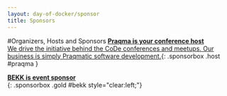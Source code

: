 ```yaml
---
layout: day-of-docker/sponsor
title: Sponsors
---
```

#Organizers, Hosts and Sponsors
[__Praqma is your conference host__<br/>We drive the initiative behind the CoDe conferences and meetups. Our business is simply Praqmatic software development.](/day-of-docker-osl15/sponsors/praqma.html){: .sponsorbox  .host #praqma }


[__BEKK is event sponsor__<br/>](http://bekk.no){: .sponsorbox .gold #bekk style="clear:left;"}

<div style="clear:both;">&nbsp;</div>

<!--
## Community sponsorship
Show your support for the Jenkins CI Open Source community by sponsoring the 2015 Jenkins User Event Scandinavia in Copenhagen. Apart from supporting the community, sponsorships offer benefits like brand awareness and common goodwill within the community. Becoming a JUES15 Community Sponsor positions your business as an important partner and supporter in the community.
<br/><br/>



####The Deal:

* An exclusive group ticket valid for 5 people at twice the price of ordinary tickets
* Simply purchase the sponsorship online [Community Sponsorship](http://www.eventbrite.com/e/jenkins-user-event-scandinavia-2015-tickets-17385654962?aff=erellivorg){: target="_blank"}
* The possibility to donate a raffle prize of your choice

####Benefits:
* 5 conference entry passes
* Logo on web, printed program, conference roll-ups, and conference token
* Take stage in the name of your company to hand over raffle prize
* Good community karma & valuable exposure of your business within the CoDeU community
-->
